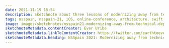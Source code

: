 ```yaml
---
date: 2021-11-19 15:54
description: Sketchnote about three lessons of modernizing away from technical dept from Ever Uribe at NSSpain 2021
tags: nsspain, nsspain-21, iOS, online-conference, architecture, swift
image: images/sketchnotes/nsspain21-modernizing-away-from-technical-dept-small.jpg
sketchnoteMetadata.contentCreator: Ever Uribe
sketchnoteMetadata.linkToContentCreator: https://twitter.com/earthtoever
sketchnoteMetadata.heading: NSSpain 2021: Modernizing away from technical dept
---
```

